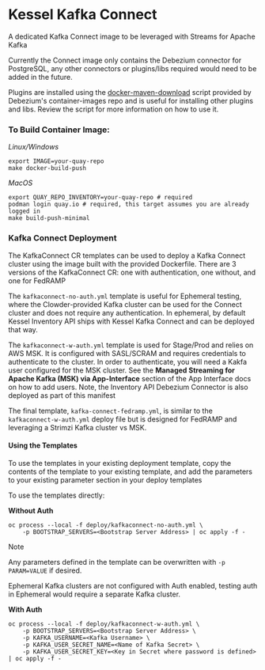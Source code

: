 # Kessel Kafka Connect

A dedicated Kafka Connect image to be leveraged with Streams for Apache Kafka

Currently the Connect image only contains the Debezium connector for PostgreSQL, any other connectors or plugins/libs required would need to be added in the future.

Plugins are installed using the [docker-maven-download](https://github.com/debezium/container-images/blob/main/connect-base/2.7/docker-maven-download.sh) script provided by Debezium's container-images repo and is useful for installing other plugins and libs. Review the script for more information on how to use it.

### To Build Container Image:

_Linux/Windows_
```shell
export IMAGE=your-quay-repo
make docker-build-push
```

_MacOS_

```shell
export QUAY_REPO_INVENTORY=your-quay-repo # required
podman login quay.io # required, this target assumes you are already logged in
make build-push-minimal
```

### Kafka Connect Deployment
The KafkaConnect CR templates can be used to deploy a Kafka Connect cluster using the image built with the provided Dockerfile. There are 3 versions of the KafkaConnect CR: one with authentication, one without, and one for FedRAMP

The `kafkaconnect-no-auth.yml` template is useful for Ephemeral testing, where the Clowder-provided Kafka cluster can be used for the Connect cluster and does not require any authentication. In ephemeral, by default Kessel Inventory API ships with Kessel Kafka Connect and can be deployed that way.

The `kafkaconnect-w-auth.yml` template is used for Stage/Prod and relies on AWS MSK. It is configured with SASL/SCRAM and requires credentials to authenticate to the cluster. In order to authenticate, you will need a Kakfa user configured for the MSK cluster. See the **Managed Streaming for Apache Kafka (MSK) via App-Interface** section of the App Interface docs on how to add users. Note, the Inventory API Debezium Connector is also deployed as part of this manifest

The final template, `kafka-connect-fedramp.yml`, is similar to the `kafkaconnect-w-auth.yml` deploy file but is designed for FedRAMP and leveraging a Strimzi Kafka cluster vs MSK.

#### Using the Templates

To use the templates in your existing deployment template, copy the contents of the template to your existing template, and add the parameters to your existing parameter section in your deploy templates

To use the templates directly:

**Without Auth**
```shell
oc process --local -f deploy/kafkaconnect-no-auth.yml \
    -p BOOTSTRAP_SERVERS=<Bootstrap Server Address> | oc apply -f -
```

> [!NOTE]
> Any parameters defined in the template can be overwritten with `-p PARAM=VALUE` if desired.
>
> Ephemeral Kafka clusters are not configured with Auth enabled, testing auth in Ephemeral would require a separate Kafka cluster.

**With Auth**
```shell
oc process --local -f deploy/kafkaconnect-w-auth.yml \
    -p BOOTSTRAP_SERVERS=<Bootstrap Server Address> \
    -p KAFKA_USERNAME=<Kafka Username> \
    -p KAFKA_USER_SECRET_NAME=<Name of Kafka Secret> \
    -p KAFKA_USER_SECRET_KEY=<Key in Secret where password is defined> | oc apply -f -
```
